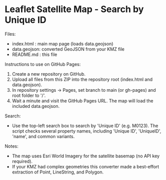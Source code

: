 Leaflet Satellite Map - Search by Unique ID
=============================================

Files:
- index.html : main map page (loads data.geojson)
- data.geojson: converted GeoJSON from your KMZ file
- README.md : this file

Instructions to use on GitHub Pages:
1. Create a new repository on GitHub.
2. Upload all files from this ZIP into the repository root (index.html and data.geojson).
3. In repository settings -> Pages, set branch to main (or gh-pages) and root folder to '/'.
4. Wait a minute and visit the GitHub Pages URL. The map will load the included data.geojson.

Search:
- Use the top-left search box to search by 'Unique ID' (e.g. M0123). The script checks several property names, including 'Unique ID', 'UniqueID', 'name', and common variants.

Notes:
- The map uses Esri World Imagery for the satellite basemap (no API key required).
- If your KMZ had complex geometries this converter made a best-effort extraction of Point, LineString, and Polygon.
